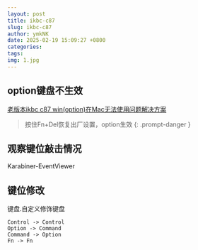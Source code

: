 ```yaml
---
layout: post
title: ikbc-c87
slug: ikbc-c87
author: ymkNK
date: 2025-02-19 15:09:27 +0800
categories: 
tags: 
img: 1.jpg
---
```


## option键盘不生效

[老版本ikbc c87 win(option)在Mac无法使用问题解决方案](https://imyzt.top/post/lao-ban-ben-ikbc-c87-winoptionzai-mac-wu-fa-shi-yong-wen-ti-jie-jue-fang-an/)

> 按住Fn+Del恢复出厂设置，option生效
{: .prompt-danger }

## 观察键位敲击情况
Karabiner-EventViewer


## 键位修改

键盘.自定义修饰键盘

```shell
Control -> Control
Option -> Command
Command -> Option
Fn -> Fn
```

